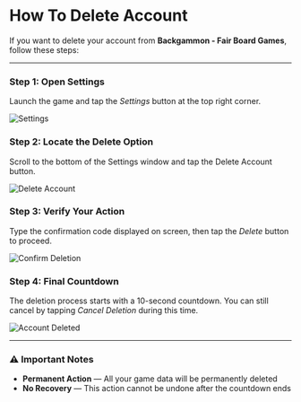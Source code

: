 # How To Delete Account

If you want to delete your account from **Backgammon - Fair Board Games**, follow these steps:

---

### Step 1: Open Settings

Launch the game and tap the *Settings* button at the top right corner.

![Settings](/games/backgammon/how-to-delete-account/step-1.jpg#landscape)

### Step 2: Locate the Delete Option

Scroll to the bottom of the Settings window and tap the <span className="danger-text">Delete Account</span> button.

![Delete Account](/games/backgammon/how-to-delete-account/step-2.jpg#landscape)

### Step 3: Verify Your Action

Type the confirmation code displayed on screen, then tap the *Delete* button to proceed.

![Confirm Deletion](/games/backgammon/how-to-delete-account/step-3.jpg#landscape)

### Step 4: Final Countdown

The deletion process starts with a 10-second countdown. You can still cancel by tapping *Cancel Deletion* during this time.

![Account Deleted](/games/backgammon/how-to-delete-account/step-4.jpg#landscape)

---

### ⚠️ Important Notes

- **Permanent Action** — All your game data will be permanently deleted
- **No Recovery** — This action cannot be undone after the countdown ends


